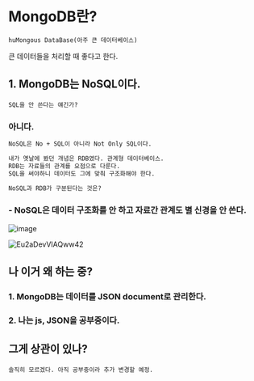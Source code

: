 # MongoDB란?

    huMongous DataBase(아주 큰 데이터베이스)
    
큰 데이터들을 처리할 때 좋다고 한다.  
    
## 1. MongoDB는 NoSQL이다.

    SQL을 안 쓴다는 얘긴가?
    
### 아니다.

```txt
NoSQL은 No + SQL이 아니라 Not Only SQL이다.

내가 옛날에 봤던 개념은 RDB였다. 관계형 데이터베이스.
RDB는 자료들의 관계를 요점으로 다룬다.
SQL을 써야하니 데이터도 그에 맞춰 구조화해야 한다.

NoSQL과 RDB가 구분된다는 것은?
```

### - NoSQL은 데이터 구조화를 안 하고 자료간 관계도 별 신경을 안 쓴다.

![image](https://user-images.githubusercontent.com/39308313/144697437-b9c49131-c387-437b-99d6-ec5f9e3a5aed.png)

![Eu2aDevVIAQww42](https://user-images.githubusercontent.com/39308313/144696681-da8160c2-7a1c-47cc-aa63-940cebc99b21.png)


## 나 이거 왜 하는 중?

### 1. MongoDB는 데이터를 JSON document로 관리한다.
### 2. 나는 js, JSON을 공부중이다.

## 그게 상관이 있나?

    솔직히 모르겠다. 아직 공부중이라 추가 변경할 예정.
